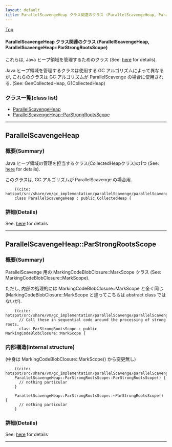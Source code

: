 ```yaml
---
layout: default
title: ParallelScavengeHeap クラス関連のクラス (ParallelScavengeHeap, ParallelScavengeHeap::ParStrongRootsScope)
---
```

[Top](../index.html)

#### ParallelScavengeHeap クラス関連のクラス (ParallelScavengeHeap, ParallelScavengeHeap::ParStrongRootsScope)

これらは, Java ヒープ領域を管理するためのクラス (See: [here](no3718kvd.html) for details).

Java ヒープ領域を管理するクラスは使用する GC アルゴリズムによって異なるが,
これらのクラスは GC アルゴリズムが ParallelScavenge の場合に使用される.
(See: GenCollectedHeap, G1CollectedHeap)



### クラス一覧(class list)

  * [ParallelScavengeHeap](#noWu6EIS0n)
  * [ParallelScavengeHeap::ParStrongRootsScope](#noOKnCVFtm)


---
## <a name="noWu6EIS0n" id="noWu6EIS0n">ParallelScavengeHeap</a>

### 概要(Summary)
Java ヒープ領域の管理を担当するクラス(CollectedHeapクラス)の1つ (See: [here](no3718kvd.html) for details).

このクラスは, GC アルゴリズムが ParallelScavenge の場合用.


```
    ((cite: hotspot/src/share/vm/gc_implementation/parallelScavenge/parallelScavengeHeap.hpp))
    class ParallelScavengeHeap : public CollectedHeap {
```




### 詳細(Details)
See: [here](../doxygen/classParallelScavengeHeap.html) for details

---
## <a name="noOKnCVFtm" id="noOKnCVFtm">ParallelScavengeHeap::ParStrongRootsScope</a>

### 概要(Summary)
ParallelScavenge 用の MarkingCodeBlobClosure::MarkScope クラス (See: MarkingCodeBlobClosure::MarkScope).

ただし, 内部の処理的には MarkingCodeBlobClosure::MarkScope と全く同じ
(MarkingCodeBlobClosure::MarkScope と違ってこちらは abstract class ではないが).


```
    ((cite: hotspot/src/share/vm/gc_implementation/parallelScavenge/parallelScavengeHeap.hpp))
      // Call these in sequential code around the processing of strong roots.
      class ParStrongRootsScope : public MarkingCodeBlobClosure::MarkScope {
```

### 内部構造(Internal structure)
(中身は MarkingCodeBlobClosure::MarkScope() から変更無し)

```
    ((cite: hotspot/src/share/vm/gc_implementation/parallelScavenge/parallelScavengeHeap.cpp))
    ParallelScavengeHeap::ParStrongRootsScope::ParStrongRootsScope() {
      // nothing particular
    }
    
    ParallelScavengeHeap::ParStrongRootsScope::~ParStrongRootsScope() {
      // nothing particular
    }
```




### 詳細(Details)
See: [here](../doxygen/classParallelScavengeHeap_1_1ParStrongRootsScope.html) for details

---
